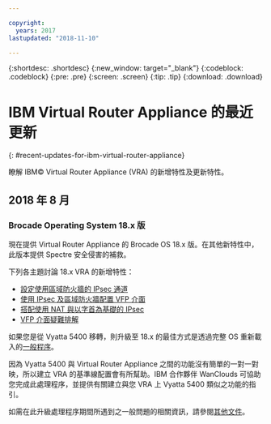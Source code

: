 ```yaml
---

copyright:
  years: 2017
lastupdated: "2018-11-10"

---
```


{:shortdesc: .shortdesc}
{:new_window: target="_blank"}
{:codeblock: .codeblock}
{:pre: .pre}
{:screen: .screen}
{:tip: .tip}
{:download: .download}


# IBM Virtual Router Appliance 的最近更新
{: #recent-updates-for-ibm-virtual-router-appliance}

瞭解 IBM© Virtual Router Appliance (VRA) 的新增特性及更新特性。

## 2018 年 8 月
### Brocade Operating System 18.x 版
現在提供 Virtual Router Appliance 的 Brocade OS 18.x 版。在其他新特性中，此版本提供 Spectre 安全侵害的補救。 

下列各主題討論 18.x VRA 的新增特性：

* [設定使用區域防火牆的 IPsec 通道](/docs/infrastructure/virtual-router-appliance?topic=virtual-router-appliance-setting-up-an-ipsec-tunnel-that-works-with-zone-firewalls)
* [使用 IPsec 及區域防火牆配置 VFP 介面](/docs/infrastructure/virtual-router-appliance?topic=virtual-router-appliance-configuring-a-vfp-interface-with-ipsec-and-zone-firewalls)
* [搭配使用 NAT 與以字首為基礎的 IPsec](/docs/infrastructure/virtual-router-appliance?topic=virtual-router-appliance-using-nat-with-prefix-based-ipsec)
* [VFP 介面疑難排解](/docs/infrastructure/virtual-router-appliance?topic=virtual-router-appliance-troubleshooting-your-vfp-interface)

如果您是從 Vyatta 5400 移轉，則升級至 18.x 的最佳方式是透過完整 OS 重新載入的[一般程序](/docs/infrastructure/virtual-router-appliance?topic=virtual-router-appliance-upgrading-the-os)。

因為 Vyatta 5400 與 Virtual Router Appliance 之間的功能沒有簡單的一對一對映，所以建立 VRA 的基準線配置會有所幫助。IBM 合作夥伴 WanClouds 可協助您完成此處理程序，並提供有關建立與您 VRA 上 Vyatta 5400 類似之功能的指引。

如需在此升級處理程序期間所遇到之一般問題的相關資訊，請參閱[其他文件](/docs/infrastructure/virtual-router-appliance?topic=virtual-router-appliance-vyatta-5400-common-migration-issues)。


